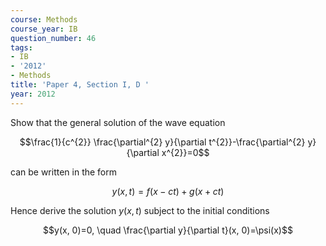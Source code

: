 ```yaml
---
course: Methods
course_year: IB
question_number: 46
tags:
- IB
- '2012'
- Methods
title: 'Paper 4, Section I, D '
year: 2012
---
```




Show that the general solution of the wave equation

$$\frac{1}{c^{2}} \frac{\partial^{2} y}{\partial t^{2}}-\frac{\partial^{2} y}{\partial x^{2}}=0$$

can be written in the form

$$y(x, t)=f(x-c t)+g(x+c t)$$

Hence derive the solution $y(x, t)$ subject to the initial conditions

$$y(x, 0)=0, \quad \frac{\partial y}{\partial t}(x, 0)=\psi(x)$$